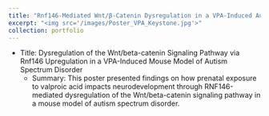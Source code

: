 ```yaml
---
title: "Rnf146-Mediated Wnt/β-Catenin Dysregulation in a VPA-Induced Autism Mouse Model"
excerpt: "<img src='/images/Poster_VPA_Keystone.jpg'>"
collection: portfolio
---
```


- Title: Dysregulation of the Wnt/beta-catenin Signaling Pathway via Rnf146 Upregulation in a VPA-Induced Mouse Model of Autism Spectrum Disorder
    - Summary: This poster presented findings on how prenatal exposure to valproic acid impacts neurodevelopment through RNF146-mediated dysregulation of the Wnt/beta-catenin signaling pathway in a mouse model of autism spectrum disorder.
